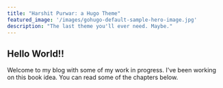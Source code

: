 ```yaml
---
title: "Harshit Purwar: a Hugo Theme"
featured_image: '/images/gohugo-default-sample-hero-image.jpg'
description: "The last theme you'll ever need. Maybe."
---
```

## Hello World!!

Welcome to my blog with some of my work in progress. I've been working on this book idea. You can read some of the chapters below.
